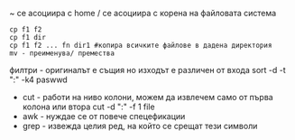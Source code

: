 ~ се асоциира с home
/ се асоциира с корена на файловата система

```
cp f1 f2
cp f1 dir  
cp f1 f2 ... fn dir1 #копира всичките файлове в дадена директория
mv - преименува/ премества
```

филтри - оригиналът е същия но изходът е различен от входа
sort -d -t ":" -k4 paswwd


* cut - работи на ниво колони, можем да извлечем само от първа колона или втора
cut -d ":" -f 1 file
* awk - нуждае се от повече спецефикации
* grep - извежда целия ред, на който се срещат тези символи
